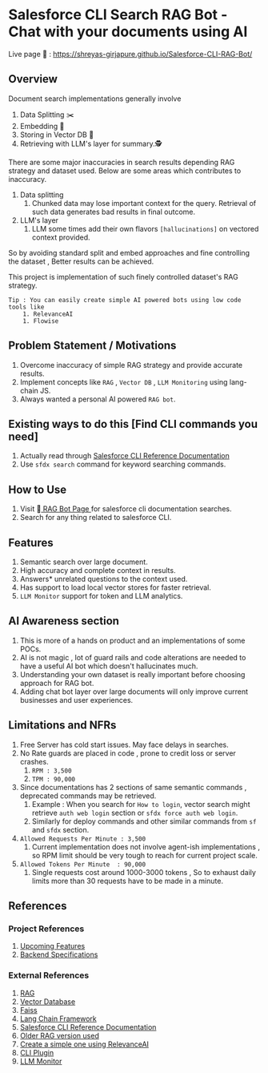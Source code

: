# Salesforce CLI Search RAG Bot - Chat with your documents using AI

Live page 🚀 : https://shreyas-girjapure.github.io/Salesforce-CLI-RAG-Bot/

## Overview 
Document search implementations generally involve
1. Data Splitting ✂️
1. Embedding 🧵
1. Storing in Vector DB 💾
1. Retrieving with LLM's layer for summary.🕵️

There are some major inaccuracies in search results depending RAG strategy and dataset used. Below are some areas which contributes to inaccuracy.
1. Data splitting
    1. Chunked data may lose important context for the query. Retrieval of such data generates bad results in final outcome.
1. LLM's layer
    1. LLM some times add their own flavors `[hallucinations]` on vectored context provided.

So by avoiding standard split and embed approaches and fine controlling the dataset , Better results can be achieved.

This project is implementation of such finely controlled dataset's RAG strategy.

    Tip : You can easily create simple AI powered bots using low code tools like 
        1. RelevanceAI
        1. Flowise

## Problem Statement / Motivations
1. Overcome inaccuracy of simple RAG strategy and provide accurate results.  
1. Implement concepts like `RAG` , `Vector DB` , `LLM Monitoring` using lang-chain JS.
1. Always wanted a personal AI powered `RAG bot`.

## Existing ways to do this [Find CLI commands you need]
1. Actually read through [Salesforce CLI Reference Documentation](https://resources.docs.salesforce.com/246/latest/en-us/sfdc/pdf/sfdx_CLI_reference.pdf)
1. Use `sfdx search` command for keyword searching commands.

## How to Use

1. Visit 🚀[ RAG Bot Page ](https://shreyas-girjapure.github.io/Salesforce-CLI-RAG-Bot/) for salesforce cli documentation searches.
1. Search for any thing related to salesforce CLI.

## Features
1. Semantic search over large document.
1. High accuracy and complete context in results.  
1. Answers* unrelated questions to the context used.
1. Has support to load local vector stores for faster retrieval.
1. `LLM Monitor` support for token and LLM analytics.

## AI Awareness section
1. This is more of a hands on product and an implementations of some POCs.
1. AI is not magic , lot of guard rails and code alterations are needed to have a useful AI bot which doesn't hallucinates much.
1. Understanding your own dataset is really important before choosing approach for RAG bot. 
1. Adding chat bot layer over large documents will only improve current businesses and user experiences.

## Limitations and NFRs
1. Free Server has cold start issues. May face delays in searches.
1. No Rate guards are placed in code , prone to credit loss or server crashes.
    1. `RPM : 3,500`        
    1. `TPM : 90,000` 
1. Since documentations has 2 sections of same semantic commands , deprecated commands may be retrieved.
    1. Example : When you search for `How to login`, vector search might retrieve 
    `auth web login` section or  `sfdx force auth web login`.
    1. Similarly for deploy commands and other similar commands from `sf` and `sfdx` section.
1. `Allowed Requests Per Minute : 3,500`
    1. Current implementation does not involve agent-ish implementations , so RPM limit should be very tough to reach for current project scale.       
1. `Allowed Tokens Per Minute  : 90,000`
    1. Single requests cost around 1000-3000 tokens , So to exhaust daily limits
    more than 30 requests have to be made in a minute.


## References

### Project References
1. [Upcoming Features](documentation/Features.md)
1. [Backend Specifications](documentation/Backend.md)

### External References
1. [RAG](https://www.hopsworks.ai/dictionary/retrieval-augmented-generation-llm#:~:text=Retrieval%2Daugmented%20generation%20(RAG),%2C%20and%20recent%2Frelevant%20dataset.)
1. [Vector Database](https://www.pinecone.io/learn/vector-database/)
1. [Faiss](https://engineering.fb.com/2017/03/29/data-infrastructure/faiss-a-library-for-efficient-similarity-search/)
1. [Lang Chain Framework](https://js.langchain.com/docs/get_started)
1. [Salesforce CLI Reference Documentation](https://resources.docs.salesforce.com/246/latest/en-us/sfdc/pdf/sfdx_CLI_reference.pdf)
1. [Older RAG version used](https://app.relevanceai.com/form/d7b62b/ae1d1b0e-7ea9-4744-8af2-c2f45b2c417e)
1. [Create a simple one using RelevanceAI](https://app.relevanceai.com/)
1. [CLI Plugin](https://developer.salesforce.com/docs/atlas.en-us.sfdx_cli_plugins.meta/sfdx_cli_plugins/cli_plugins_architecture_sf_cli.htm)
1. [LLM Monitor](https://app.llmonitor.com/)
